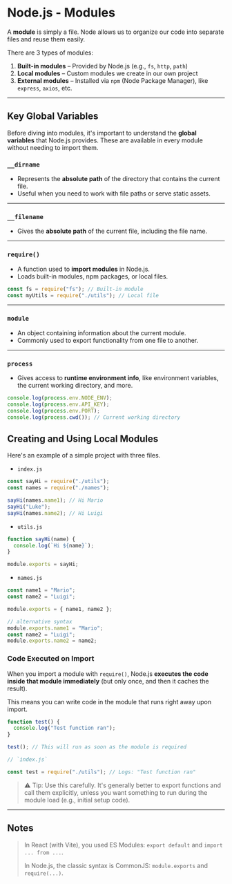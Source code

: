 # Node.js - Modules

A **module** is simply a file. Node allows us to organize our code into separate files and reuse them easily.

There are 3 types of modules:

1. **Built-in modules** – Provided by Node.js (e.g., `fs`, `http`, `path`)
2. **Local modules** – Custom modules we create in our own project
3. **External modules** – Installed via `npm` (Node Package Manager), like `express`, `axios`, etc.

---

## Key Global Variables

Before diving into modules, it's important to understand the **global variables** that Node.js provides. These are available in every module without needing to import them.

### `__dirname`

- Represents the **absolute path** of the directory that contains the current file.
- Useful when you need to work with file paths or serve static assets.

---

### `__filename`

- Gives the **absolute path** of the current file, including the file name.

---

### `require()`

- A function used to **import modules** in Node.js.
- Loads built-in modules, npm packages, or local files.

```js
const fs = require("fs"); // Built-in module
const myUtils = require("./utils"); // Local file
```

---

### `module`

- An object containing information about the current module.
- Commonly used to export functionality from one file to another.

---

### `process`

- Gives access to **runtime environment info**, like environment variables, the current working directory, and more.

```js
console.log(process.env.NODE_ENV);
console.log(process.env.API_KEY);
console.log(process.env.PORT);
console.log(process.cwd()); // Current working directory
```

## Creating and Using Local Modules

Here's an example of a simple project with three files.

- `index.js`

```js
const sayHi = require("./utils");
const names = require("./names");

sayHi(names.name1); // Hi Mario
sayHi("Luke");
sayHi(names.name2); // Hi Luigi
```

- `utils.js`

```js
function sayHi(name) {
  console.log(`Hi ${name}`);
}

module.exports = sayHi;
```

- `names.js`

```js
const name1 = "Mario";
const name2 = "Luigi";

module.exports = { name1, name2 };

// alternative syntax
module.exports.name1 = "Mario";
const name2 = "Luigi";
module.exports.name2 = name2;
```

### Code Executed on Import

When you import a module with `require()`, Node.js **executes the code inside that module immediately** (but only once, and then it caches the result).

This means you can write code in the module that runs right away upon import.

```js
function test() {
  console.log("Test function ran");
}

test(); // This will run as soon as the module is required

// `index.js`

const test = require("./utils"); // Logs: "Test function ran"
```

> ⚠️ Tip: Use this carefully. It's generally better to export functions and call them explicitly, unless you want something to run during the module load (e.g., initial setup code).

---

## Notes

> In React (with Vite), you used ES Modules:
> `export default` and `import ... from ...`.
>
> In Node.js, the classic syntax is CommonJS:
> `module.exports` and `require(...)`.
